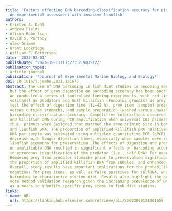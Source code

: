 ```yaml
---
title: 'Factors affecting DNA barcoding classification accuracy for piscine prey:
  An experimental assessment with invasive lionfish'
authors:
- Kristen A. Dahl
- Andrew Fields
- Alison Robertson
- David S. Portnoy
- Alex Grieme
- Grant Lockridge
- William F. Patterson
date: '2022-02-01'
publishDate: '2024-10-11T17:27:52.983912Z'
publication_types:
- article-journal
publication: '*Journal of Experimental Marine Biology and Ecology*'
doi: 10.1016/j.jembe.2021.151675
abstract: The use of DNA barcoding in fish diet studies is becoming more widespread,
  but the effect of prey digestion on barcoding accuracy has been poorly studied.
  We conducted a series of controlled feeding experiments, with red lionfish (Pterois
  volitans) as predators and Gulf killifish (Fundulus grandis) as prey, designed to
  test the effect of digestion time (12–42 h), prey item (sample) preservation (inside
  versus outside stomach), and sample preparation (washed versus unwashed) on DNA
  barcoding classification accuracy. Competitive interactions occurred between lionfish
  and killifish DNA during PCR amplification when universal COI primers were utilized;
  thus, primers were designed that matched the same priming site in both killifish
  and lionfish DNA. The proportion of amplified killifish DNA relative to lionfish
  DNA per sample was estimated using multiplex quantitative PCR (qPCR) and shown to
  decrease with longer digestion times, especially when samples were retained within
  lionfish stomachs for preservation. The effects of digestion and preservation method
  on amplifiable DNA resulted in significant effects on barcoding accuracy, resulting
  in erroneous identification of the predator (i.e., self-DNA) for nearly 25% of samples.
  Removing prey from predator stomachs prior to preservation significantly increased
  the proportion of amplified killifish DNA from samples, and enhanced barcoding accuracy.
  Overall, study results have important implications for the probability of false
  negatives for prey items, as well as false positives for selfDNA, when utilizing
  barcoding to characterize piscine diet. Results also highlight the need to conduct
  more method validation research given the increasing prevalence of DNA barcoding
  as a means to identify specific prey items in fish diet studies.
links:
- name: URL
  url: https://linkinghub.elsevier.com/retrieve/pii/S0022098121001659
---
```

